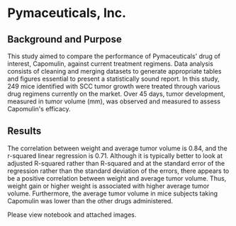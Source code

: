 # Pymaceuticals, Inc. 

## Background and Purpose

This study aimed to compare the performance of Pymaceuticals' drug of interest, Capomulin, against current treatment regimens. Data analysis consists of cleaning and merging datasets to generate appropriate tables and figures essential to present a statistically sound report. In this study, 249 mice identified with SCC tumor growth were treated through various drug regimens currently on the market. Over 45 days, tumor development, measured in tumor volume (mm), was observed and measured to assess Capomulin's efficacy. 


## Results

The correlation between weight and average tumor volume is 0.84, and the r-squared linear regression is 0.71. Although it is typically better to look at adjusted R-squared rather than R-squared and at the standard error of the regression rather than the standard deviation of the errors, there appears to be a positive correlation between weight and average tumor volume. Thus, weight gain or higher weight is associated with higher average tumor volume. Furthermore, the average tumor volume in mice subjects taking Capomulin was lower than the other drugs administered. 

Please view notebook and attached images. 
